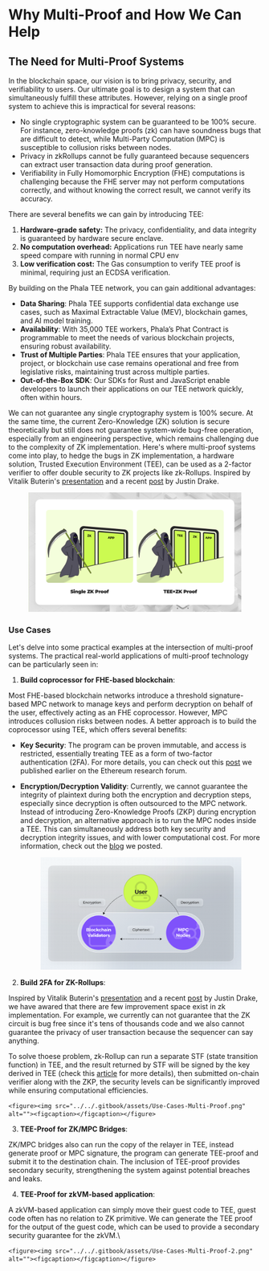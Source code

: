 # Why Multi-Proof and How We Can Help

## The Need for Multi-Proof Systems

In the blockchain space, our vision is to bring privacy, security, and verifiability to users. Our ultimate goal is to design a system that can simultaneously fulfill these attributes. However, relying on a single proof system to achieve this is impractical for several reasons:

- No single cryptographic system can be guaranteed to be 100% secure. For instance, zero-knowledge proofs (zk) can have soundness bugs that are difficult to detect, while Multi-Party Computation (MPC) is susceptible to collusion risks between nodes.
- Privacy in zkRollups cannot be fully guaranteed because sequencers can extract user transaction data during proof generation.
- Verifiability in Fully Homomorphic Encryption (FHE) computations is challenging because the FHE server may not perform computations correctly, and without knowing the correct result, we cannot verify its accuracy.

There are several benefits we can gain by introducing TEE:

1. **Hardware-grade safety:** The privacy, confidentiality, and data integrity is guaranteed by hardware secure enclave.
2. **No computation overhead:** Applications run TEE have nearly same speed compare with running in normal CPU env
3. **Low verification cost:** The Gas consumption to verify TEE proof is minimal, requiring just an ECDSA verification.

By building on the Phala TEE network, you can gain additional advantages:

- **Data Sharing**: Phala TEE supports confidential data exchange use cases, such as Maximal Extractable Value (MEV), blockchain games, and AI model training.
- **Availability**: With 35,000 TEE workers, Phala’s Phat Contract is programmable to meet the needs of various blockchain projects, ensuring robust availability.
- **Trust of Multiple Parties**: Phala TEE ensures that your application, project, or blockchain use case remains operational and free from legislative risks, maintaining trust across multiple parties.
- **Out-of-the-Box SDK**: Our SDKs for Rust and JavaScript enable developers to launch their applications on our TEE network quickly, often within hours.

We can not guarantee any single cryptography system is 100% secure. At the same time, the current Zero-Knowledge (ZK) solution is secure theoretically but still does not guarantee system-wide bug-free operation, especially from an engineering perspective, which remains challenging due to the complexity of ZK implementation. Here's where multi-proof systems come into play, to hedge the bugs in ZK implementation, a hardware solution, Trusted Execution Environment (TEE), can be used as a 2-factor verifier to offer double security to ZK projects like zk-Rollups. Inspired by Vitalik Buterin's [presentation](https://hackmd.io/@vbuterin/zk\_slides\_20221010#/) and a recent [post](https://ethresear.ch/t/2fa-zk-Rollups-using-sgx/14462) by Justin Drake. 


<figure><img src="../../.gitbook/assets/Why-Multi-Proof.png" alt=""><figcaption></figcaption></figure>

### Use Cases

Let's delve into some practical examples at the intersection of multi-proof systems. The practical real-world applications of multi-proof technology can be particularly seen in:

1. **Build coprocessor for FHE-based blockchain**:

Most FHE-based blockchain networks introduce a threshold signature-based MPC network to manage keys and perform decryption on behalf of the user, effectively acting as an FHE coprocessor. However, MPC introduces collusion risks between nodes. A better approach is to build the coprocessor using TEE, which offers several benefits:

- **Key Security**: The program can be proven immutable, and access is restricted, essentially treating TEE as a form of two-factor authentication (2FA). For more details, you can check out this [post](https://ethresear.ch/t/sgx-as-2fa-for-fhe-mpc/19780) we published earlier on the Ethereum research forum.

- **Encryption/Decryption Validity**: Currently, we cannot guarantee the integrity of plaintext during both the encryption and decryption steps, especially since decryption is often outsourced to the MPC network. Instead of introducing Zero-Knowledge Proofs (ZKP) during encryption and decryption, an alternative approach is to run the MPC nodes inside a TEE. This can simultaneously address both key security and decryption integrity issues, and with lower computational cost. For more information, check out the [blog](https://phala.network/posts/build-fhe-coprocessor-on-tee-using-javascript) we posted.

    <figure><img src="../../.gitbook/assets/FHE-Coprocessor.png" alt=""><figcaption></figcaption></figure>

2.  **Build 2FA for ZK-Rollups**:

Inspired by Vitalik Buterin's [presentation](https://hackmd.io/@vbuterin/zk\_slides\_20221010#/) and a recent [post](https://ethresear.ch/t/2fa-zk-Rollups-using-sgx/14462) by Justin Drake, we have awared that there are few improvement space exist in zk implementation. For example, we currently can not guarantee that the ZK circuit is bug free since it's tens of thousands code and we also cannot guarantee the privacy of user transaction because the sequencer can say anything.

To solve thoese problem, zk-Rollup can run a separate STF (state transition function) in TEE, and the result returned by STF will be signed by the key derived in TEE (check this [article](https://phala.network/posts/introducing-phala-sgxprover-a-twofactor-authentication-solution-for-zkrollups) for more details), then submitted on-chain verifier along with the ZKP, the security levels can be significantly improved while ensuring computational efficiencies.


    <figure><img src="../../.gitbook/assets/Use-Cases-Multi-Proof.png" alt=""><figcaption></figcaption></figure>

3. **TEE-Proof for ZK/MPC Bridges**:

ZK/MPC bridges also can run the copy of the relayer in TEE, instead generate proof or MPC signature, the program can generate TEE-proof and submit it to the destination chain. The inclusion of TEE-proof provides secondary security, strengthening the system against potential breaches and leaks.

4.  **TEE-Proof for zkVM-based application**:

A zkVM-based application can simply move their guest code to TEE, guest code often has no relation to ZK primitive. We can generate the TEE proof for the output of the guest code, which can be used to provide a secondary security guarantee for the zkVM.\


    <figure><img src="../../.gitbook/assets/Use-Cases-Multi-Proof-2.png" alt=""><figcaption></figcaption></figure>
